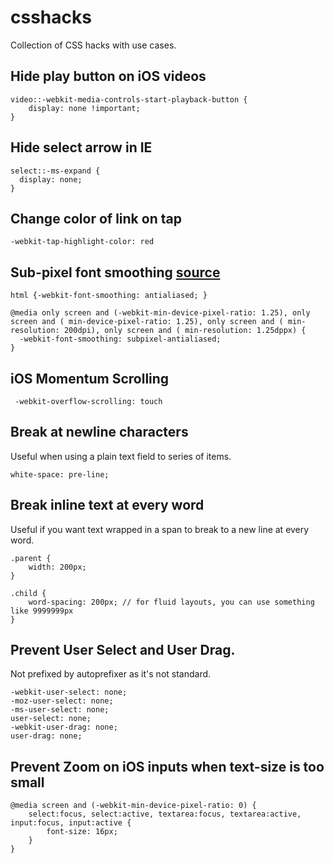 # csshacks
Collection of CSS hacks with use cases.

## Hide play button on iOS videos

    video::-webkit-media-controls-start-playback-button {
        display: none !important;
    }
	  
## Hide select arrow in IE

    select::-ms-expand {
  	  display: none;
    }
    
## Change color of link on tap
    -webkit-tap-highlight-color: red

    
## Sub-pixel font smoothing [source](https://www.mobomo.com/2014/5/better-font-smoothing-in-chrome-on-mac-os-x/)

    html {-webkit-font-smoothing: antialiased; } 

    @media only screen and (-webkit-min-device-pixel-ratio: 1.25), only screen and ( min-device-pixel-ratio: 1.25), only screen and ( min-resolution: 200dpi), only screen and ( min-resolution: 1.25dppx) {
      -webkit-font-smoothing: subpixel-antialiased; 
    } 

## iOS Momentum Scrolling
     -webkit-overflow-scrolling: touch

## Break at newline characters
Useful when using a plain text field to series of items.

	white-space: pre-line;

## Break inline text at every word
Useful if you want text wrapped in a span to break to a new line at every word.

	.parent {
		width: 200px;
	}
	
	.child {
		word-spacing: 200px; // for fluid layouts, you can use something like 9999999px
	}

## Prevent User Select and User Drag.
Not prefixed by autoprefixer as it's not standard.

	-webkit-user-select: none;
  	-moz-user-select: none;
  	-ms-user-select: none;
  	user-select: none;
  	-webkit-user-drag: none;
  	user-drag: none;

## Prevent Zoom on iOS inputs when text-size is too small
    @media screen and (-webkit-min-device-pixel-ratio: 0) {
	    select:focus, select:active, textarea:focus, textarea:active, input:focus, input:active {
	        font-size: 16px;
	    }
    }
